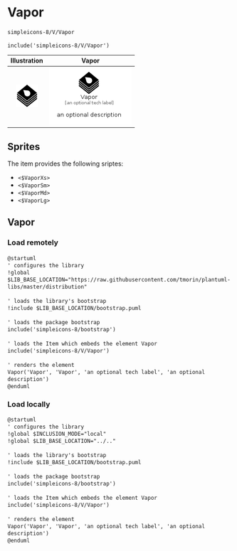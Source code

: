# Vapor


```text
simpleicons-8/V/Vapor
```

```text
include('simpleicons-8/V/Vapor')
```



| Illustration | Vapor |
| :---: | :---: |
| ![illustration for Illustration](../../simpleicons-8/V/Vapor.png) | ![illustration for Vapor](../../simpleicons-8/V/Vapor.Local.png) |



## Sprites
The item provides the following sriptes:

- `<$VaporXs>`
- `<$VaporSm>`
- `<$VaporMd>`
- `<$VaporLg>`





## Vapor

### Load remotely
```plantuml
@startuml
' configures the library
!global $LIB_BASE_LOCATION="https://raw.githubusercontent.com/tmorin/plantuml-libs/master/distribution"

' loads the library's bootstrap
!include $LIB_BASE_LOCATION/bootstrap.puml

' loads the package bootstrap
include('simpleicons-8/bootstrap')

' loads the Item which embeds the element Vapor
include('simpleicons-8/V/Vapor')

' renders the element
Vapor('Vapor', 'Vapor', 'an optional tech label', 'an optional description')
@enduml
```

### Load locally
```plantuml
@startuml
' configures the library
!global $INCLUSION_MODE="local"
!global $LIB_BASE_LOCATION="../.."

' loads the library's bootstrap
!include $LIB_BASE_LOCATION/bootstrap.puml

' loads the package bootstrap
include('simpleicons-8/bootstrap')

' loads the Item which embeds the element Vapor
include('simpleicons-8/V/Vapor')

' renders the element
Vapor('Vapor', 'Vapor', 'an optional tech label', 'an optional description')
@enduml
```

